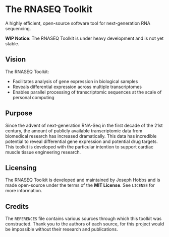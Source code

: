 # The RNASEQ Toolkit 

A highly efficient, open-source software tool for next-generation RNA sequencing.

__WIP Notice__: The RNASEQ Toolkit is under heavy development and is not yet stable.

## Vision

The RNASEQ Toolkit:
- Facilitates analysis of gene expression in biological samples
- Reveals differential expression across multiple transcriptomes
- Enables parallel processing of transcriptomic sequences at the scale of personal computing

## Purpose

Since the advent of next-generation RNA-Seq in the first decade of the 21st century, the amount of publicly available transcriptomic data from biomedical research has increased dramatically.  This data has incredible potential to reveal differential gene expression and potential drug targets.  This toolkit is developed with the particular intention to support cardiac muscle tissue engineering research.

## Licensing

The RNASEQ Toolkit is developed and maintained by Joseph Hobbs and is made open-source under the terms of the __MIT License__.  See `LICENSE` for more information.

## Credits

The `REFERENCES` file contains various sources through which this toolkit was constructed.  Thank you to the authors of each source, for this project would be impossible without their research and publications.